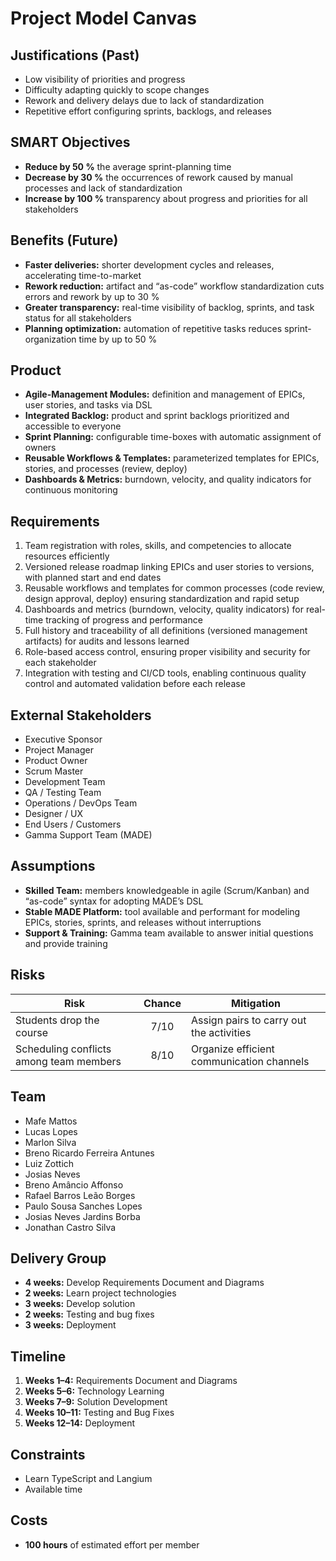 # Project Model Canvas

## Justifications (Past)
- Low visibility of priorities and progress  
- Difficulty adapting quickly to scope changes  
- Rework and delivery delays due to lack of standardization  
- Repetitive effort configuring sprints, backlogs, and releases  


## SMART Objectives
- **Reduce by 50 %** the average sprint-planning time  
- **Decrease by 30 %** the occurrences of rework caused by manual processes and lack of standardization  
- **Increase by 100 %** transparency about progress and priorities for all stakeholders  


## Benefits (Future)
- **Faster deliveries:** shorter development cycles and releases, accelerating time-to-market  
- **Rework reduction:** artifact and “as-code” workflow standardization cuts errors and rework by up to 30 %  
- **Greater transparency:** real-time visibility of backlog, sprints, and task status for all stakeholders  
- **Planning optimization:** automation of repetitive tasks reduces sprint-organization time by up to 50 %  


## Product
- **Agile-Management Modules:** definition and management of EPICs, user stories, and tasks via DSL  
- **Integrated Backlog:** product and sprint backlogs prioritized and accessible to everyone  
- **Sprint Planning:** configurable time-boxes with automatic assignment of owners  
- **Reusable Workflows & Templates:** parameterized templates for EPICs, stories, and processes (review, deploy)  
- **Dashboards & Metrics:** burndown, velocity, and quality indicators for continuous monitoring  


## Requirements
1. Team registration with roles, skills, and competencies to allocate resources efficiently  
2. Versioned release roadmap linking EPICs and user stories to versions, with planned start and end dates  
3. Reusable workflows and templates for common processes (code review, design approval, deploy) ensuring standardization and rapid setup  
4. Dashboards and metrics (burndown, velocity, quality indicators) for real-time tracking of progress and performance  
5. Full history and traceability of all definitions (versioned management artifacts) for audits and lessons learned  
6. Role-based access control, ensuring proper visibility and security for each stakeholder  
7. Integration with testing and CI/CD tools, enabling continuous quality control and automated validation before each release  


## External Stakeholders
- Executive Sponsor  
- Project Manager  
- Product Owner  
- Scrum Master  
- Development Team  
- QA / Testing Team  
- Operations / DevOps Team  
- Designer / UX  
- End Users / Customers  
- Gamma Support Team (MADE)  


## Assumptions
- **Skilled Team:** members knowledgeable in agile (Scrum/Kanban) and “as-code” syntax for adopting MADE’s DSL  
- **Stable MADE Platform:** tool available and performant for modeling EPICs, stories, sprints, and releases without interruptions  
- **Support & Training:** Gamma team available to answer initial questions and provide training  


## Risks

| Risk                                                 | Chance | Mitigation                                        |
|------------------------------------------------------|:------:|---------------------------------------------------|
| Students drop the course                             |  7/10  | Assign pairs to carry out the activities          |
| Scheduling conflicts among team members              |  8/10  | Organize efficient communication channels         |


## Team
- Mafe Mattos  
- Lucas Lopes  
- Marlon Silva  
- Breno Ricardo Ferreira Antunes  
- Luiz Zottich  
- Josias Neves  
- Breno Amâncio Affonso  
- Rafael Barros Leão Borges  
- Paulo Sousa Sanches Lopes  
- Josias Neves Jardins Borba  
- Jonathan Castro Silva  


## Delivery Group
- **4 weeks:** Develop Requirements Document and Diagrams  
- **2 weeks:** Learn project technologies  
- **3 weeks:** Develop solution  
- **2 weeks:** Testing and bug fixes  
- **3 weeks:** Deployment  


## Timeline
1. **Weeks 1–4:** Requirements Document and Diagrams  
2. **Weeks 5–6:** Technology Learning  
3. **Weeks 7–9:** Solution Development  
4. **Weeks 10–11:** Testing and Bug Fixes  
5. **Weeks 12–14:** Deployment  


## Constraints
- Learn TypeScript and Langium  
- Available time  


## Costs

- **100 hours** of estimated effort per member

